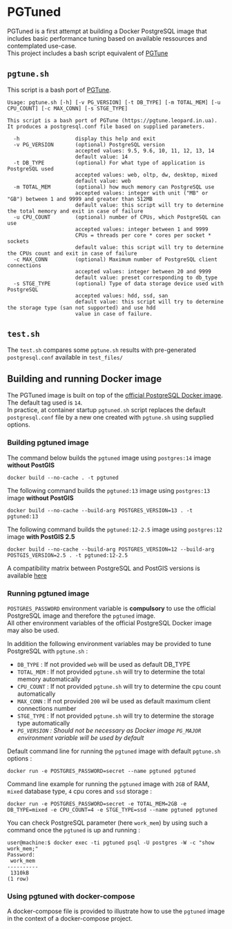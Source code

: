 # PGTuned

PGTuned is a first attempt at building a Docker PostgreSQL image that includes basic performance tuning based on available ressources and contemplated use-case.  
This project includes a bash script equivalent of [PGTune](https://github.com/le0pard/pgtune)

## `pgtune.sh`

This script is a bash port of [PGTune](https://github.com/le0pard/pgtune).

```
Usage: pgtune.sh [-h] [-v PG_VERSION] [-t DB_TYPE] [-m TOTAL_MEM] [-u CPU_COUNT] [-c MAX_CONN] [-s STGE_TYPE]

This script is a bash port of PGTune (https://pgtune.leopard.in.ua).
It produces a postgresql.conf file based on supplied parameters.

  -h                  display this help and exit
  -v PG_VERSION       (optional) PostgreSQL version
                      accepted values: 9.5, 9.6, 10, 11, 12, 13, 14
                      default value: 14
  -t DB_TYPE          (optional) For what type of application is PostgreSQL used
                      accepted values: web, oltp, dw, desktop, mixed
                      default value: web
  -m TOTAL_MEM        (optional) how much memory can PostgreSQL use
                      accepted values: integer with unit ("MB" or "GB") between 1 and 9999 and greater than 512MB
                      default value: this script will try to determine the total memory and exit in case of failure
  -u CPU_COUNT        (optional) number of CPUs, which PostgreSQL can use
                      accepted values: integer between 1 and 9999
                      CPUs = threads per core * cores per socket * sockets
                      default value: this script will try to determine the CPUs count and exit in case of failure
  -c MAX_CONN         (optional) Maximum number of PostgreSQL client connections
                      accepted values: integer between 20 and 9999
                      default value: preset corresponding to db_type
  -s STGE_TYPE        (optional) Type of data storage device used with PostgreSQL
                      accepted values: hdd, ssd, san
                      default value: this script will try to determine the storage type (san not supported) and use hdd
                      value in case of failure.
```

## `test.sh`

The `test.sh` compares some `pgtune.sh` results with pre-generated `postgresql.conf` available in `test_files/`

## Building and running Docker image

The PGTuned image is built on top of the [official PostgreSQL Docker image](https://hub.docker.com/_/postgres). The default tag used is `14`.  
In practice, at container startup `pgtuned.sh` script replaces the default `postgresql.conf` file by a new one created with `pgtune.sh` using supplied options.

### Building pgtuned image

The command below builds the `pgtuned` image using `postgres:14` image **without PostGIS**

```
docker build --no-cache . -t pgtuned
```

The following command builds the `pgtuned:13` image using `postgres:13` image **without PostGIS**

```
docker build --no-cache --build-arg POSTGRES_VERSION=13 . -t pgtuned:13
```

The following command builds the `pgtuned:12-2.5` image using `postgres:12` image **with PostGIS 2.5**

```
docker build --no-cache --build-arg POSTGRES_VERSION=12 --build-arg POSTGIS_VERSION=2.5 . -t pgtuned:12-2.5
```

A compatibility matrix between PostgreSQL and PostGIS versions is available [here](https://trac.osgeo.org/postgis/wiki/UsersWikiPostgreSQLPostGIS)

### Running pgtuned image

`POSTGRES_PASSWORD` environment variable is **compulsory** to use the official PostgreSQL image and therefore the `pgtuned` image.  
All other environment variables of the official PostgreSQL Docker image may also be used.

In addition the following environment variables may be provided to tune PostgreSQL with `pgtune.sh` :
* `DB_TYPE` : If not provided `web` will be used as default DB_TYPE
* `TOTAL_MEM` : If not provided `pgtune.sh` will try to determine the total memory automatically
* `CPU_COUNT` : If not provided `pgtune.sh` will try to determine the cpu count automatically
* `MAX_CONN` : If not provided `200` wil be used as default maximum client connections number
* `STGE_TYPE` : If not provided `pgtune.sh` will try to determine the storage type automatically
* *`PG_VERSION` : Should not be necessary as Docker image `PG_MAJOR` environment variable will be used by default*

Default command line for running the `pgtuned` image with default `pgtune.sh` options :
```
docker run -e POSTGRES_PASSWORD=secret --name pgtuned pgtuned
```

Command line example for running the `pgtuned` image with `2GB` of RAM, `mixed` database type, `4` cpu cores and `ssd` storage :
```
docker run -e POSTGRES_PASSWORD=secret -e TOTAL_MEM=2GB -e DB_TYPE=mixed -e CPU_COUNT=4 -e STGE_TYPE=ssd --name pgtuned pgtuned
```

You can check PostgreSQL parameter (here `work_mem`) by using such a command once the `pgtuned` is up and running :
```
user@machine:$ docker exec -ti pgtuned psql -U postgres -W -c "show work_mem;"
Password: 
 work_mem 
----------
 1310kB
(1 row)
```

### Using pgtuned with docker-compose

A docker-compose file is provided to illustrate how to use the `pgtuned` image in the context of a docker-compose project.
